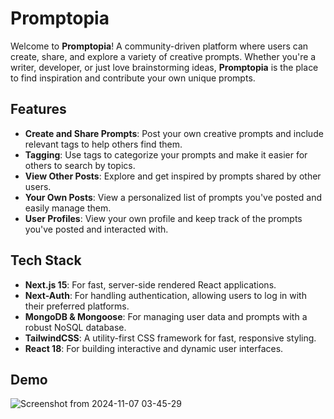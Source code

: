 # Promptopia

Welcome to **Promptopia**! A community-driven platform where users can create, share, and explore a variety of creative prompts. Whether you're a writer, developer, or just love brainstorming ideas, **Promptopia** is the place to find inspiration and contribute your own unique prompts.

## Features

- **Create and Share Prompts**: Post your own creative prompts and include relevant tags to help others find them.
- **Tagging**: Use tags to categorize your prompts and make it easier for others to search by topics.
- **View Other Posts**: Explore and get inspired by prompts shared by other users.
- **Your Own Posts**: View a personalized list of prompts you've posted and easily manage them.
- **User Profiles**: View your own profile and keep track of the prompts you've posted and interacted with.

## Tech Stack

- **Next.js 15**: For fast, server-side rendered React applications.
- **Next-Auth**: For handling authentication, allowing users to log in with their preferred platforms.
- **MongoDB & Mongoose**: For managing user data and prompts with a robust NoSQL database.
- **TailwindCSS**: A utility-first CSS framework for fast, responsive styling.
- **React 18**: For building interactive and dynamic user interfaces.

## Demo
![Screenshot from 2024-11-07 03-45-29](https://github.com/user-attachments/assets/00eff219-3bbc-4474-8e2f-f5229e5c0775)

